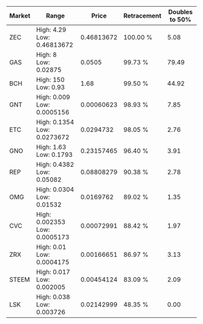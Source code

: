 | Market | Range | Price| Retracement | Doubles to 50% |
| --- | --- | --- | --- | --- |
| ZEC | High: 4.29<br />Low: 0.46813672 | 0.46813672 | 100.00 % | 5.08 |
| GAS | High: 8<br />Low: 0.02875 | 0.0505 | 99.73 % | 79.49 |
| BCH | High: 150<br />Low: 0.93 | 1.68 | 99.50 % | 44.92 |
| GNT | High: 0.009<br />Low: 0.0005156 | 0.00060623 | 98.93 % | 7.85 |
| ETC | High: 0.1354<br />Low: 0.0273672 | 0.0294732 | 98.05 % | 2.76 |
| GNO | High: 1.63<br />Low: 0.1793 | 0.23157465 | 96.40 % | 3.91 |
| REP | High: 0.4382<br />Low: 0.05082 | 0.08808279 | 90.38 % | 2.78 |
| OMG | High: 0.0304<br />Low: 0.01532 | 0.0169762 | 89.02 % | 1.35 |
| CVC | High: 0.002353<br />Low: 0.0005173 | 0.00072991 | 88.42 % | 1.97 |
| ZRX | High: 0.01<br />Low: 0.0004175 | 0.00166651 | 86.97 % | 3.13 |
| STEEM | High: 0.017<br />Low: 0.002005 | 0.00454124 | 83.09 % | 2.09 |
| LSK | High: 0.038<br />Low: 0.003726 | 0.02142999 | 48.35 % | 0.00 |
